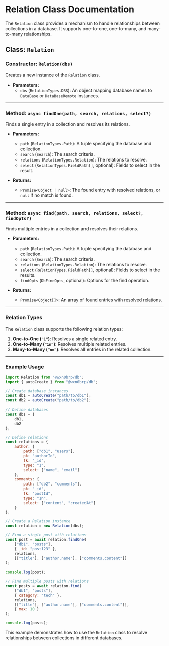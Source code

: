 # Relation Class Documentation

The `Relation` class provides a mechanism to handle relationships between collections in a database. It supports one-to-one, one-to-many, and many-to-many relationships.

## Class: `Relation`

### Constructor: `Relation(dbs)`
Creates a new instance of the `Relation` class.

- **Parameters:**
  - `dbs` (`RelationTypes.DBS`): An object mapping database names to `DataBase` or `DataBaseRemote` instances.

---

### Method: `async findOne(path, search, relations, select?)`
Finds a single entry in a collection and resolves its relations.

- **Parameters:**
  - `path` (`RelationTypes.Path`): A tuple specifying the database and collection.
  - `search` (`Search`): The search criteria.
  - `relations` (`RelationTypes.Relation`): The relations to resolve.
  - `select` (`RelationTypes.FieldPath[]`, optional): Fields to select in the result.

- **Returns:**
  - `Promise<Object | null>`: The found entry with resolved relations, or `null` if no match is found.

---

### Method: `async find(path, search, relations, select?, findOpts?)`
Finds multiple entries in a collection and resolves their relations.

- **Parameters:**
  - `path` (`RelationTypes.Path`): A tuple specifying the database and collection.
  - `search` (`Search`): The search criteria.
  - `relations` (`RelationTypes.Relation`): The relations to resolve.
  - `select` (`RelationTypes.FieldPath[]`, optional): Fields to select in the results.
  - `findOpts` (`DbFindOpts`, optional): Options for the find operation.

- **Returns:**
  - `Promise<Object[]>`: An array of found entries with resolved relations.

---

### Relation Types

The `Relation` class supports the following relation types:

1. **One-to-One (`"1"`)**: Resolves a single related entry.
2. **One-to-Many (`"1n"`)**: Resolves multiple related entries.
3. **Many-to-Many (`"nm"`)**: Resolves all entries in the related collection.

---

### Example Usage

```javascript
import Relation from "@wxn0brp/db";
import { autoCreate } from "@wxn0brp/db";

// Create database instances
const db1 = autoCreate("path/to/db1");
const db2 = autoCreate("path/to/db2");

// Define databases
const dbs = {
    db1,
    db2
};

// Define relations
const relations = {
    author: {
        path: ["db1", "users"],
        pk: "authorId",
        fk: "_id",
        type: "1",
        select: ["name", "email"]
    },
    comments: {
        path: ["db2", "comments"],
        pk: "_id",
        fk: "postId",
        type: "1n",
        select: ["content", "createdAt"]
    }
};

// Create a Relation instance
const relation = new Relation(dbs);

// Find a single post with relations
const post = await relation.findOne(
    ["db1", "posts"],
    { _id: "post123" },
    relations,
    [["title"], ["author.name"], ["comments.content"]]
);

console.log(post);

// Find multiple posts with relations
const posts = await relation.find(
    ["db1", "posts"],
    { category: "tech" },
    relations,
    [["title"], ["author.name"], ["comments.content"]],
    { max: 10 }
);

console.log(posts);
```

This example demonstrates how to use the `Relation` class to resolve relationships between collections in different databases.
